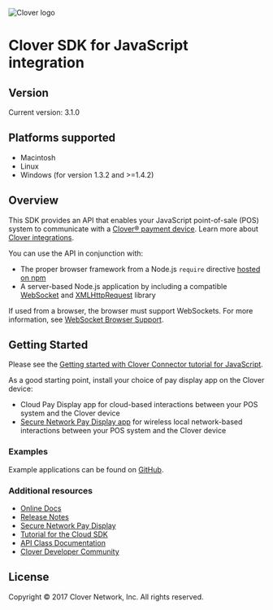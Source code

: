 ![Clover logo](https://www.clover.com/assets/images/public-site/press/clover_primary_gray_rgb.png)

# Clover SDK for JavaScript integration

<!---
!!NOTE!!  The following is automatically updated to reflect the npm version.
See the package.json postversion script, which maps to scripts/postversion.sh
Do not change this or the versioning may not reflect the npm version correctly.
--->
## Version

Current version: 3.1.0

## Platforms supported

- Macintosh
- Linux
- Windows (for version 1.3.2 and >=1.4.2)

## Overview
This SDK provides an API that enables your JavaScript point-of-sale (POS) system to communicate with a [Clover® payment device](https://www.clover.com/pos-hardware/). Learn more about [Clover integrations](https://www.clover.com/integrations).

You can use the API in conjunction with:

* The proper browser framework from a Node.js `require` directive [hosted on npm](https://www.npmjs.com/package/remote-pay-cloud)
* A server-based Node.js application by including a compatible [WebSocket](https://www.npmjs.com/package/websocket) and [XMLHttpRequest](https://www.npmjs.com/package/xmlhttprequest) library

If used from a browser, the browser must support WebSockets. For more information, see [WebSocket Browser Support](http://caniuse.com/#feat=websockets).

## Getting Started

Please see the [Getting started with Clover Connector tutorial for JavaScript](https://docs.clover.com/clover-platform/docs/cloud-sdk-v3).

As a good starting point, install your choice of pay display app on the Clover device:
- Cloud Pay Display app for cloud-based interactions between your POS system and the Clover device
- [Secure Network Pay Display app](https://docs.clover.com/clover-platform/docs/pay-display-apps#section--secure-network-pay-display-) for wireless local network-based interactions between your POS system and the Clover device

### Examples
Example applications can be found on [GitHub](https://github.com/clover/remote-pay-cloud-examples).

### Additional resources
- [Online Docs](http://clover.github.io/remote-pay-cloud/1.4.3/)
- [Release Notes](https://github.com/clover/remote-pay-cloud/releases)
- [Secure Network Pay Display](https://docs.clover.com/clover-platform/docs/pay-display-apps#section--secure-network-pay-display-)
- [Tutorial for the Cloud SDK](https://docs.clover.com/clover-platform/docs/cloud-sdk-v3)
- [API Class Documentation](http://clover.github.io/remote-pay-cloud-api/1.4.2/)
- [Clover Developer Community](https://community.clover.com/index.html)

## License 
Copyright © 2017 Clover Network, Inc. All rights reserved.



